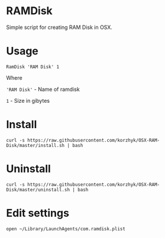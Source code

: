 # RAMDisk
Simple script for creating RAM Disk in OSX.

# Usage
	
	RamDisk 'RAM Disk' 1

Where

`'RAM Disk'` - Name of ramdisk

`1` - Size in gibytes

# Install

	curl -s https://raw.githubusercontent.com/korzhyk/OSX-RAM-Disk/master/install.sh | bash

# Uninstall

	curl -s https://raw.githubusercontent.com/korzhyk/OSX-RAM-Disk/master/uninstall.sh | bash

# Edit settings

	open ~/Library/LaunchAgents/com.ramdisk.plist
